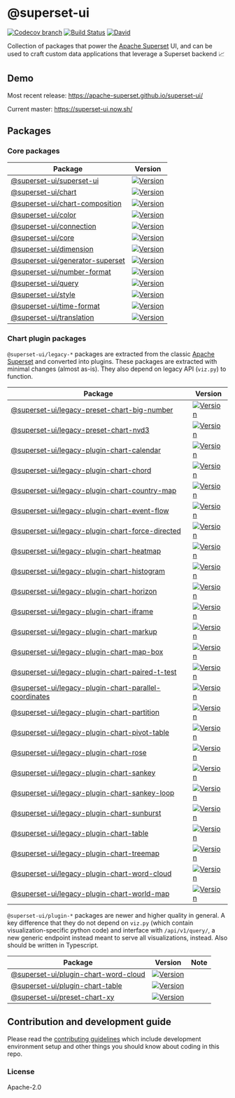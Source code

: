 # @superset-ui

[![Codecov branch](https://img.shields.io/codecov/c/github/apache-superset/superset-ui/master.svg?style=flat-square)](https://codecov.io/gh/apache-superset/superset-ui/branch/master)
[![Build Status](https://img.shields.io/travis/com/apache-superset/superset-ui/master.svg?style=flat-square)](https://travis-ci.com/apache-superset/superset-ui)
[![David](https://img.shields.io/david/dev/apache-superset/superset-ui.svg?style=flat-square)](https://david-dm.org/apache-superset/superset-ui?type=dev)

Collection of packages that power the
[Apache Superset](https://github.com/apache/incubator-superset) UI, and can be used to craft custom
data applications that leverage a Superset backend :chart_with_upwards_trend:

## Demo

Most recent release: https://apache-superset.github.io/superset-ui/

Current master: https://superset-ui.now.sh/

## Packages

### Core packages

| Package                                                                                                                               | Version                                                                                                                                                                              |
| ------------------------------------------------------------------------------------------------------------------------------------- | ------------------------------------------------------------------------------------------------------------------------------------------------------------------------------------ |
| [@superset-ui/superset-ui](https://github.com/apache-superset/superset-ui/tree/master/packages/superset-ui-superset-ui)               | [![Version](https://img.shields.io/npm/v/@superset-ui/superset-ui.svg?style=flat-square)](https://img.shields.io/npm/v/@superset-ui/superset-ui.svg?style=flat-square)               |
| [@superset-ui/chart](https://github.com/apache-superset/superset-ui/tree/master/packages/superset-ui-chart)                           | [![Version](https://img.shields.io/npm/v/@superset-ui/chart.svg?style=flat-square)](https://img.shields.io/npm/v/@superset-ui/chart.svg?style=flat-square)                           |
| [@superset-ui/chart-composition](https://github.com/apache-superset/superset-ui/tree/master/packages/superset-ui-chart-composition)   | [![Version](https://img.shields.io/npm/v/@superset-ui/chart-composition.svg?style=flat-square)](https://img.shields.io/npm/v/@superset-ui/chart-composition.svg?style=flat-square)   |
| [@superset-ui/color](https://github.com/apache-superset/superset-ui/tree/master/packages/superset-ui-color)                           | [![Version](https://img.shields.io/npm/v/@superset-ui/color.svg?style=flat-square)](https://img.shields.io/npm/v/@superset-ui/color.svg?style=flat-square)                           |
| [@superset-ui/connection](https://github.com/apache-superset/superset-ui/tree/master/packages/superset-ui-connection)                 | [![Version](https://img.shields.io/npm/v/@superset-ui/connection.svg?style=flat-square)](https://img.shields.io/npm/v/@superset-ui/connection.svg?style=flat-square)                 |
| [@superset-ui/core](https://github.com/apache-superset/superset-ui/tree/master/packages/superset-ui-core)                             | [![Version](https://img.shields.io/npm/v/@superset-ui/core.svg?style=flat-square)](https://img.shields.io/npm/v/@superset-ui/core.svg?style=flat-square)                             |
| [@superset-ui/dimension](https://github.com/apache-superset/superset-ui/tree/master/packages/superset-ui-dimension)                   | [![Version](https://img.shields.io/npm/v/@superset-ui/dimension.svg?style=flat-square)](https://img.shields.io/npm/v/@superset-ui/dimension.svg?style=flat-square)                   |
| [@superset-ui/generator-superset](https://github.com/apache-superset/superset-ui/tree/master/packages/superset-ui-generator-superset) | [![Version](https://img.shields.io/npm/v/@superset-ui/generator-superset.svg?style=flat-square)](https://img.shields.io/npm/v/@superset-ui/generator-superset.svg?style=flat-square) |
| [@superset-ui/number-format](https://github.com/apache-superset/superset-ui/tree/master/packages/superset-ui-number-format)           | [![Version](https://img.shields.io/npm/v/@superset-ui/number-format.svg?style=flat-square)](https://img.shields.io/npm/v/@superset-ui/number-format.svg?style=flat-square)           |
| [@superset-ui/query](https://github.com/apache-superset/superset-ui/tree/master/packages/superset-ui-query)                           | [![Version](https://img.shields.io/npm/v/@superset-ui/query.svg?style=flat-square)](https://img.shields.io/npm/v/@superset-ui/query.svg?style=flat-square)                           |
| [@superset-ui/style](https://github.com/apache-superset/superset-ui/tree/master/packages/superset-ui-style)                           | [![Version](https://img.shields.io/npm/v/@superset-ui/style.svg?style=flat-square)](https://img.shields.io/npm/v/@superset-ui/style.svg?style=flat-square)                           |
| [@superset-ui/time-format](https://github.com/apache-superset/superset-ui/tree/master/packages/superset-ui-time-format)               | [![Version](https://img.shields.io/npm/v/@superset-ui/time-format.svg?style=flat-square)](https://img.shields.io/npm/v/@superset-ui/time-format.svg?style=flat-square)               |
| [@superset-ui/translation](https://github.com/apache-superset/superset-ui/tree/master/packages/superset-ui-translation)               | [![Version](https://img.shields.io/npm/v/@superset-ui/translation.svg?style=flat-square)](https://img.shields.io/npm/v/@superset-ui/translation.svg?style=flat-square)               |

### Chart plugin packages

`@superset-ui/legacy-*` packages are extracted from the classic
[Apache Superset](https://github.com/apache/incubator-superset) and converted into plugins. These
packages are extracted with minimal changes (almost as-is). They also depend on legacy API
(`viz.py`) to function.

| Package                                                                                                                                                              | Version                                                                                                                                                                                                                          |
| -------------------------------------------------------------------------------------------------------------------------------------------------------------------- | -------------------------------------------------------------------------------------------------------------------------------------------------------------------------------------------------------------------------------- |
| [@superset-ui/legacy-preset-chart-big-number](https://github.com/apache-superset/superset-ui/tree/master/plugins/legacy-preset-chart-big-number)                     | [![Version](https://img.shields.io/npm/v/@superset-ui/legacy-preset-chart-big-number.svg?style=flat-square)](https://img.shields.io/npm/v/@superset-ui/legacy-preset-chart-big-number.svg?style=flat-square)                     |
| [@superset-ui/legacy-preset-chart-nvd3](https://github.com/apache-superset/superset-ui/tree/master/plugins/legacy-preset-chart-nvd3)                                 | [![Version](https://img.shields.io/npm/v/@superset-ui/legacy-preset-chart-nvd3.svg?style=flat-square)](https://img.shields.io/npm/v/@superset-ui/legacy-preset-chart-nvd3.svg?style=flat-square)                                 |
| [@superset-ui/legacy-plugin-chart-calendar](https://github.com/apache-superset/superset-ui/tree/master/plugins/legacy-plugin-chart-calendar)                         | [![Version](https://img.shields.io/npm/v/@superset-ui/legacy-plugin-chart-calendar.svg?style=flat-square)](https://img.shields.io/npm/v/@superset-ui/legacy-plugin-chart-calendar.svg?style=flat-square)                         |
| [@superset-ui/legacy-plugin-chart-chord](https://github.com/apache-superset/superset-ui/tree/master/plugins/legacy-plugin-chart-chord)                               | [![Version](https://img.shields.io/npm/v/@superset-ui/legacy-plugin-chart-chord.svg?style=flat-square)](https://img.shields.io/npm/v/@superset-ui/legacy-plugin-chart-chord.svg?style=flat-square)                               |
| [@superset-ui/legacy-plugin-chart-country-map](https://github.com/apache-superset/superset-ui/tree/master/plugins/legacy-plugin-chart-country-map)                   | [![Version](https://img.shields.io/npm/v/@superset-ui/legacy-plugin-chart-country-map.svg?style=flat-square)](https://img.shields.io/npm/v/@superset-ui/legacy-plugin-chart-country-map.svg?style=flat-square)                   |
| [@superset-ui/legacy-plugin-chart-event-flow](https://github.com/apache-superset/superset-ui/tree/master/plugins/legacy-plugin-chart-event-flow)                     | [![Version](https://img.shields.io/npm/v/@superset-ui/legacy-plugin-chart-event-flow.svg?style=flat-square)](https://img.shields.io/npm/v/@superset-ui/legacy-plugin-chart-event-flow.svg?style=flat-square)                     |
| [@superset-ui/legacy-plugin-chart-force-directed](https://github.com/apache-superset/superset-ui/tree/master/plugins/legacy-plugin-chart-force-directed)             | [![Version](https://img.shields.io/npm/v/@superset-ui/legacy-plugin-chart-force-directed.svg?style=flat-square)](https://img.shields.io/npm/v/@superset-ui/legacy-plugin-chart-force-directed.svg?style=flat-square)             |
| [@superset-ui/legacy-plugin-chart-heatmap](https://github.com/apache-superset/superset-ui/tree/master/plugins/legacy-plugin-chart-heatmap)                           | [![Version](https://img.shields.io/npm/v/@superset-ui/legacy-plugin-chart-heatmap.svg?style=flat-square)](https://img.shields.io/npm/v/@superset-ui/legacy-plugin-chart-heatmap.svg?style=flat-square)                           |
| [@superset-ui/legacy-plugin-chart-histogram](https://github.com/apache-superset/superset-ui/tree/master/plugins/legacy-plugin-chart-histogram)                       | [![Version](https://img.shields.io/npm/v/@superset-ui/legacy-plugin-chart-histogram.svg?style=flat-square)](https://img.shields.io/npm/v/@superset-ui/legacy-plugin-chart-histogram.svg?style=flat-square)                       |
| [@superset-ui/legacy-plugin-chart-horizon](https://github.com/apache-superset/superset-ui/tree/master/plugins/legacy-plugin-chart-horizon)                           | [![Version](https://img.shields.io/npm/v/@superset-ui/legacy-plugin-chart-horizon.svg?style=flat-square)](https://img.shields.io/npm/v/@superset-ui/legacy-plugin-chart-horizon.svg?style=flat-square)                           |
| [@superset-ui/legacy-plugin-chart-iframe](https://github.com/apache-superset/superset-ui/tree/master/plugins/legacy-plugin-chart-iframe)                             | [![Version](https://img.shields.io/npm/v/@superset-ui/legacy-plugin-chart-iframe.svg?style=flat-square)](https://img.shields.io/npm/v/@superset-ui/legacy-plugin-chart-iframe.svg?style=flat-square)                             |
| [@superset-ui/legacy-plugin-chart-markup](https://github.com/apache-superset/superset-ui/tree/master/plugins/legacy-plugin-chart-markup)                             | [![Version](https://img.shields.io/npm/v/@superset-ui/legacy-plugin-chart-markup.svg?style=flat-square)](https://img.shields.io/npm/v/@superset-ui/legacy-plugin-chart-markup.svg?style=flat-square)                             |
| [@superset-ui/legacy-plugin-chart-map-box](https://github.com/apache-superset/superset-ui/tree/master/plugins/legacy-plugin-chart-map-box)                           | [![Version](https://img.shields.io/npm/v/@superset-ui/legacy-plugin-chart-map-box.svg?style=flat-square)](https://img.shields.io/npm/v/@superset-ui/legacy-plugin-chart-map-box.svg?style=flat-square)                           |
| [@superset-ui/legacy-plugin-chart-paired-t-test](https://github.com/apache-superset/superset-ui/tree/master/plugins/legacy-plugin-chart-paired-t-test)               | [![Version](https://img.shields.io/npm/v/@superset-ui/legacy-plugin-chart-paired-t-test.svg?style=flat-square)](https://img.shields.io/npm/v/@superset-ui/legacy-plugin-chart-paired-t-test.svg?style=flat-square)               |
| [@superset-ui/legacy-plugin-chart-parallel-coordinates](https://github.com/apache-superset/superset-ui/tree/master/plugins/legacy-plugin-chart-parallel-coordinates) | [![Version](https://img.shields.io/npm/v/@superset-ui/legacy-plugin-chart-parallel-coordinates.svg?style=flat-square)](https://img.shields.io/npm/v/@superset-ui/legacy-plugin-chart-parallel-coordinates.svg?style=flat-square) |
| [@superset-ui/legacy-plugin-chart-partition](https://github.com/apache-superset/superset-ui/tree/master/plugins/legacy-plugin-chart-partition)                       | [![Version](https://img.shields.io/npm/v/@superset-ui/legacy-plugin-chart-partition.svg?style=flat-square)](https://img.shields.io/npm/v/@superset-ui/legacy-plugin-chart-partition.svg?style=flat-square)                       |
| [@superset-ui/legacy-plugin-chart-pivot-table](https://github.com/apache-superset/superset-ui/tree/master/plugins/legacy-plugin-chart-pivot-table)                   | [![Version](https://img.shields.io/npm/v/@superset-ui/legacy-plugin-chart-pivot-table.svg?style=flat-square)](https://img.shields.io/npm/v/@superset-ui/legacy-plugin-chart-pivot-table.svg?style=flat-square)                   |
| [@superset-ui/legacy-plugin-chart-rose](https://github.com/apache-superset/superset-ui/tree/master/plugins/legacy-plugin-chart-rose)                                 | [![Version](https://img.shields.io/npm/v/@superset-ui/legacy-plugin-chart-rose.svg?style=flat-square)](https://img.shields.io/npm/v/@superset-ui/legacy-plugin-chart-rose.svg?style=flat-square)                                 |
| [@superset-ui/legacy-plugin-chart-sankey](https://github.com/apache-superset/superset-ui/tree/master/plugins/legacy-plugin-chart-sankey)                             | [![Version](https://img.shields.io/npm/v/@superset-ui/legacy-plugin-chart-sankey.svg?style=flat-square)](https://img.shields.io/npm/v/@superset-ui/legacy-plugin-chart-sankey.svg?style=flat-square)                             |
| [@superset-ui/legacy-plugin-chart-sankey-loop](https://github.com/apache-superset/superset-ui/tree/master/plugins/legacy-plugin-chart-sankey-loop)                   | [![Version](https://img.shields.io/npm/v/@superset-ui/legacy-plugin-chart-sankey-loop.svg?style=flat-square)](https://img.shields.io/npm/v/@superset-ui/legacy-plugin-chart-sankey-loop.svg?style=flat-square)                   |
| [@superset-ui/legacy-plugin-chart-sunburst](https://github.com/apache-superset/superset-ui/tree/master/plugins/legacy-plugin-chart-sunburst)                         | [![Version](https://img.shields.io/npm/v/@superset-ui/legacy-plugin-chart-sunburst.svg?style=flat-square)](https://img.shields.io/npm/v/@superset-ui/legacy-plugin-chart-sunburst.svg?style=flat-square)                         |
| [@superset-ui/legacy-plugin-chart-table](https://github.com/apache-superset/superset-ui/tree/master/plugins/legacy-plugin-chart-table)                               | [![Version](https://img.shields.io/npm/v/@superset-ui/legacy-plugin-chart-table.svg?style=flat-square)](https://img.shields.io/npm/v/@superset-ui/legacy-plugin-chart-table.svg?style=flat-square)                               |
| [@superset-ui/legacy-plugin-chart-treemap](https://github.com/apache-superset/superset-ui/tree/master/plugins/legacy-plugin-chart-treemap)                           | [![Version](https://img.shields.io/npm/v/@superset-ui/legacy-plugin-chart-treemap.svg?style=flat-square)](https://img.shields.io/npm/v/@superset-ui/legacy-plugin-chart-treemap.svg?style=flat-square)                           |
| [@superset-ui/legacy-plugin-chart-word-cloud](https://github.com/apache-superset/superset-ui/tree/master/plugins/legacy-plugin-chart-word-cloud)                     | [![Version](https://img.shields.io/npm/v/@superset-ui/legacy-plugin-chart-word-cloud.svg?style=flat-square)](https://img.shields.io/npm/v/@superset-ui/legacy-plugin-chart-word-cloud.svg?style=flat-square)                     |
| [@superset-ui/legacy-plugin-chart-world-map](https://github.com/apache-superset/superset-ui/tree/master/plugins/legacy-plugin-chart-world-map)                       | [![Version](https://img.shields.io/npm/v/@superset-ui/legacy-plugin-chart-world-map.svg?style=flat-square)](https://img.shields.io/npm/v/@superset-ui/legacy-plugin-chart-world-map.svg?style=flat-square)                       |

`@superset-ui/plugin-*` packages are newer and higher quality in general. A key difference that they
do not depend on `viz.py` (which contain visualization-specific python code) and interface with
`/api/v1/query/`, a new generic endpoint instead meant to serve all visualizations, instead. Also
should be written in Typescript.

| Package                                                                                                                            | Version                                                                                                                                                                                        | Note |
| ---------------------------------------------------------------------------------------------------------------------------------- | ---------------------------------------------------------------------------------------------------------------------------------------------------------------------------------------------- | ---- |
| [@superset-ui/plugin-chart-word-cloud](https://github.com/apache-superset/superset-ui/tree/master/plugins/plugin-chart-word-cloud) | [![Version](https://img.shields.io/npm/v/@superset-ui/plugin-chart-word-cloud.svg?style=flat-square)](https://img.shields.io/npm/v/@superset-ui/plugin-chart-word-cloud.svg?style=flat-square) |      |
| [@superset-ui/plugin-chart-table](https://github.com/apache-superset/superset-ui/tree/master/plugins/plugin-chart-table)           | [![Version](https://img.shields.io/npm/v/@superset-ui/plugin-chart-table.svg?style=flat-square)](https://img.shields.io/npm/v/@superset-ui/plugin-chart-table.svg?style=flat-square)           |      |
| [@superset-ui/preset-chart-xy](https://github.com/apache-superset/superset-ui/tree/master/plugins/preset-chart-xy)                 | [![Version](https://img.shields.io/npm/v/@superset-ui/preset-chart-xy.svg?style=flat-square)](https://img.shields.io/npm/v/@superset-ui/preset-chart-xy.svg?style=flat-square)                 |      |

## Contribution and development guide

Please read the [contributing guidelines](CONTRIBUTING.md) which include development environment
setup and other things you should know about coding in this repo.

### License

Apache-2.0
